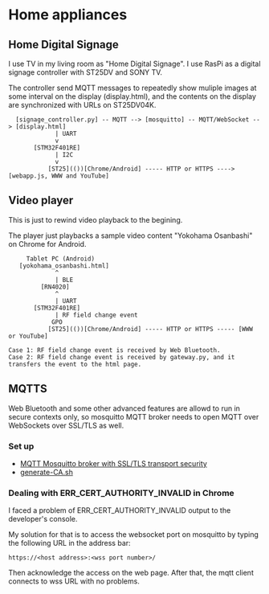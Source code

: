 # Home appliances

## Home Digital Signage

I use TV in my living room as "Home Digital Signage". I use RasPi as a digital signage controller with ST25DV and SONY TV.

The controller send MQTT messages to repeatedly show muliple images at some interval on the display (display.html), and the contents on the display are synchronized with URLs on ST25DV04K.

```
  [signage_controller.py] -- MQTT --> [mosquitto] -- MQTT/WebSocket --> [display.html]
             | UART
             v
       [STM32F401RE]
             | I2C
             v
           [ST25](())[Chrome/Android] ----- HTTP or HTTPS ----> [webapp.js, WWW and YouTube]

```

## Video player

This is just to rewind video playback to the begining.

The player just playbacks a sample video content "Yokohama Osanbashi" on Chrome for Android.

```
     Tablet PC (Android)
   [yokohama_osanbashi.html]
             ^
             | BLE
         [RN4020]
             ^
             | UART
       [STM32F401RE]
             | RF field change event
            GPO
           [ST25](())[Chrome/Android] ----- HTTP or HTTPS ----- [WWW or YouTube]

Case 1: RF field change event is received by Web Bluetooth.
Case 2: RF field change event is received by gateway.py, and it transfers the event to the html page.

```

## MQTTS

Web Bluetooth and some other advanced features are allowd to run in secure contexts only, so mosquitto MQTT broker needs to open MQTT over WebSockets over SSL/TLS as well.

### Set up 

- [MQTT Mosquitto broker with SSL/TLS transport security](https://primalcortex.wordpress.com/2016/03/31/mqtt-mosquitto-broker-with-ssltls-transport-security/)
- [generate-CA.sh](https://raw.githubusercontent.com/owntracks/tools/master/TLS/generate-CA.sh)

### Dealing with ERR_CERT_AUTHORITY_INVALID in Chrome

I faced a problem of ERR_CERT_AUTHORITY_INVALID output to the developer's console.

My solution for that is to access the websocket port on mosquitto by typing the following URL in the address bar:

```
https://<host address>:<wss port number>/
```

Then acknowledge the access on the web page. After that, the mqtt client connects to wss URL with no problems.

